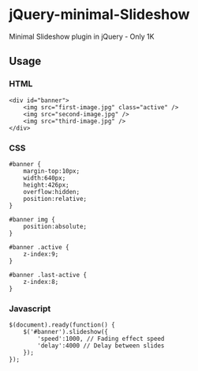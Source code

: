 jQuery-minimal-Slideshow
========================

Minimal Slideshow plugin in jQuery - Only 1K

Usage
-------

### HTML
	<div id="banner">
		<img src="first-image.jpg" class="active" />
		<img src="second-image.jpg" />
		<img src="third-image.jpg" />
	</div>

### CSS
	#banner {
		margin-top:10px;
		width:640px;
		height:426px;
		overflow:hidden;
		position:relative;
	}
	
	#banner img {
		position:absolute;
	}
	
	#banner .active {
		z-index:9;
	}
	
	#banner .last-active {
		z-index:8;
	}

### Javascript
	$(document).ready(function() {
		$('#banner').slideshow({
			'speed':1000, // Fading effect speed
			'delay':4000 // Delay between slides
		});
	});